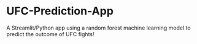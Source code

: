 # UFC-Prediction-App
A Streamlit/Python app using a random forest machine learning model to predict the outcome of UFC fights!
